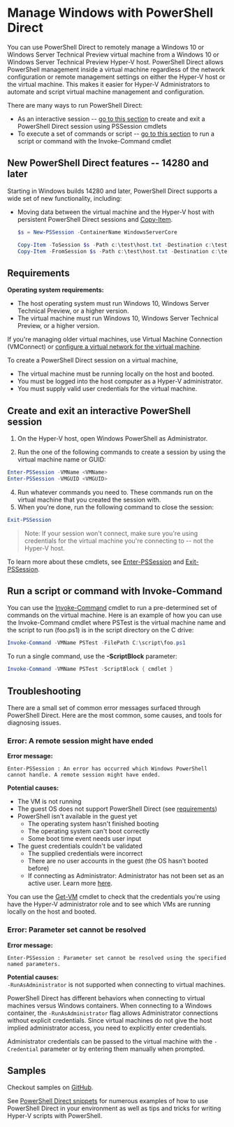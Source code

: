 # Manage Windows with PowerShell Direct

You can use PowerShell Direct to remotely manage a Windows 10 or Windows Server Technical Preview virtual machine from a Windows 10 or Windows Server Technical Preview Hyper-V host. PowerShell Direct allows PowerShell management inside a virtual machine regardless of the network configuration or remote management settings on either the Hyper-V host or the virtual machine. This makes it easier for Hyper-V Administrators to automate and script virtual machine management and configuration.

There are many ways to run PowerShell Direct:  
* As an interactive session -- [go to this section](vmsession.md#create-and-exit-an-interactive-powershell-session) to create and exit a PowerShell Direct session using PSSession cmdlets
* To execute a set of commands or script -- [go to this section](vmsession.md#run-a-script-or-command-with-invoke-command) to run a script or command with the Invoke-Command cmdlet


## New PowerShell Direct features -- 14280 and later
Starting in Windows builds 14280 and later, PowerShell Direct supports a wide set of new functionality, including:

* Moving data between the virtual machine and the Hyper-V host with persistent PowerShell Direct sessions and [Copy-Item](https://technet.microsoft.com/en-us/library/hh849793.aspx).  
  ``` PowerShell
  $s = New-PSSession -ContainerName WindowsServerCore
  
  Copy-Item -ToSession $s -Path c:\test\host.txt -Destination c:\test
  Copy-Item -FromSession $s -Path c:\test\host.txt -Destination c:\test2
  ``` 


## Requirements
**Operating system requirements:**
* The host operating system must run Windows 10, Windows Server Technical Preview, or a higher version.
* The virtual machine must run Windows 10, Windows Server Technical Preview, or a higher version.

If you're managing older virtual machines, use Virtual Machine Connection (VMConnect) or [configure a virtual network for the virtual machine](http://technet.microsoft.com/library/cc816585.aspx). 

To create a PowerShell Direct session on a virtual machine,
* The virtual machine must be running locally on the host and booted. 
* You must be logged into the host computer as a Hyper-V administrator.
* You must supply valid user credentials for the virtual machine.

## Create and exit an interactive PowerShell session
1. On the Hyper-V host, open Windows PowerShell as Administrator.

3. Run the one of the following commands to create a session by using the virtual machine name or GUID:  
``` PowerShell
Enter-PSSession -VMName <VMName>
Enter-PSSession -VMGUID <VMGUID>
```

4. Run whatever commands you need to. These commands run on the virtual machine that you created the session with.
5. When you're done, run the following command to close the session:  
``` PowerShell
Exit-PSSession 
``` 

> Note:  If your session won't connect, make sure you're using credentials for the virtual machine you're connecting to -- not the Hyper-V host.

To learn more about these cmdlets, see [Enter-PSSession](http://technet.microsoft.com/library/hh849707.aspx) and [Exit-PSSession](http://technet.microsoft.com/library/hh849743.aspx). 

## Run a script or command with Invoke-Command

You can use the [Invoke-Command](http://technet.microsoft.com/library/hh849719.aspx) cmdlet to run a pre-determined set of commands on the virtual machine. Here is an example of how you can use the Invoke-Command cmdlet where PSTest is the virtual machine name and the script to run (foo.ps1) is in the script directory on the C drive:

 ``` PowerShell
 Invoke-Command -VMName PSTest -FilePath C:\script\foo.ps1 
 ```

To run a single command, use the **-ScriptBlock** parameter:

 ``` PowerShell
 Invoke-Command -VMName PSTest -ScriptBlock { cmdlet } 
 ```

## Troubleshooting

There are a small set of common error messages surfaced through PowerShell Direct.  Here are the most common, some causes, and tools for diagnosing issues.

### Error: A remote session might have ended
**Error message:**
```
Enter-PSSession : An error has occurred which Windows PowerShell cannot handle. A remote session might have ended.
```

**Potential causes:**
* The VM is not running
* The guest OS does not support PowerShell Direct (see [requirements](#Requirements))
* PowerShell isn't available in the guest yet
  * The operating system hasn't finished booting
  * The operating system can't boot correctly
  * Some boot time event needs user input
* The guest credentials couldn't be validated
  * The supplied credentials were incorrect
  * There are no user accounts in the guest (the OS hasn't booted before)
  * If connecting as Administrator:  Administrator has not been set as an active user.  Learn more [here](https://technet.microsoft.com/en-us/library/hh825104.aspx).

You can use the [Get-VM](http://technet.microsoft.com/library/hh848479.aspx) cmdlet to check that the credentials you're using have the Hyper-V administrator role and to see which VMs are running locally on the host and booted.

### Error: Parameter set cannot be resolved

**Error message:**  
``` 
Enter-PSSession : Parameter set cannot be resolved using the specified named parameters.
```

**Potential causes:**  
`-RunAsAdministrator` is not supported when connecting to virtual machines.  

PowerShell Direct has different behaviors when connecting to virtual machines versus Windows containers.  When connecting to a Windows container, the `-RunAsAdministrator` flag allows Administrator connections without explicit credentials.  Since virtual machines do not give the host implied administrator access, you need to explicitly enter credentials.

Administrator credentials can be passed to the virtual machine with the `-Credential` parameter or by entering them manually when prompted.


## Samples

Checkout samples on [GitHub](https://github.com/Microsoft/Virtualization-Documentation/search?l=powershell&q=-VMName+OR+-VMGuid&type=Code&utf8=%E2%9C%93).

See [PowerShell Direct snippets](../develop/powershell_snippets.md) for numerous examples of how to use PowerShell Direct in your environment as well as tips and tricks for writing Hyper-V scripts with PowerShell.
